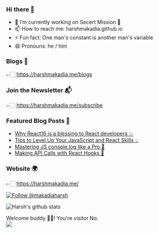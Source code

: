 ### Hi there 👋

- 🔭 I’m currently working on Secert Mission 🚀
- 📫 How to reach me: harshmakadia.github.io
- ⚡ Fun fact: One man's constant is another man's variable
- 😄 Pronouns: he / him

### Blogs 📕
👉🏻 https://harshmakadia.me/blogs


### Join the Newsletter 📬
👉🏻 https://harshmakadia.me/subscribe

### Featured Blog Posts 🌟
<!-- BLOG-POST-LIST:START -->
- [Why React16 is a blessing to React developers 💥](https://medium.com/free-code-camp/why-react16-is-a-blessing-to-react-developers-31433bfc210a)
- [Tips to Level Up Your JavaScript and React Skills 💡](https://medium.com/better-programming/tips-to-level-up-your-javascript-and-react-skills-62bfbbb9b4d)
- [Mastering JS console.log like a Pro 🎯](https://medium.com/javascript-in-plain-english/mastering-js-console-log-like-a-pro-1c634e6393f9)
- [Making API Calls with React Hooks 🔆](https://blog.bitsrc.io/making-api-calls-with-react-hooks-748ebfc7de8c)
<!-- BLOG-POST-LIST:END -->

### Website 🌍
👉🏻 https://harshmakadia.me/

<a href="https://twitter.com/intent/follow?screen_name=makadiaharsh"><img src="https://img.shields.io/twitter/follow/makadiaharsh.svg?label=Follow%20@makadiaharsh" alt="Follow @makadiaharsh"></img></a>
</p>

![Harsh's github stats](https://github-readme-stats.vercel.app/api?username=harshmakadia&theme=onedark&show_icons=true)

<p> 
  Welcome buddy 👋🏻! You're visitor No. <br>
  <img src="https://profile-counter.glitch.me/HarshMakadia/count.svg" />
</p>

<!--
**Harshmakadia/Harshmakadia** is a ✨ _special_ ✨ repository because its `README.md` (this file) appears on your GitHub profile.

Here are some ideas to get you started:

- 🔭 I’m currently working on Secert Mission 🚀
- 📫 How to reach me: harshmakadia.github.io
- ⚡ Fun fact: One man's constant is another man's variable
-->

